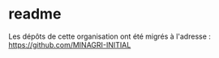 # readme
Les dépôts de cette organisation ont été migrés à l'adresse : https://github.com/MINAGRI-INITIAL
